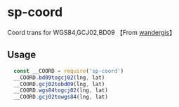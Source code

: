 # sp-coord

Coord trans for WGS84,GCJ02,BD09 【From [wandergis]( https://github.com/wandergis/coordtransform)】

## Usage

``` js
  const __COORD = require('sp-coord')
  __COORD.bd09togcj02(lng, lat)
  __COORD.gcj02tobd09(lng, lat)
  __COORD.wgs84togcj02(lng, lat)
  __COORD.gcj02towgs84(lng, lat)
```
